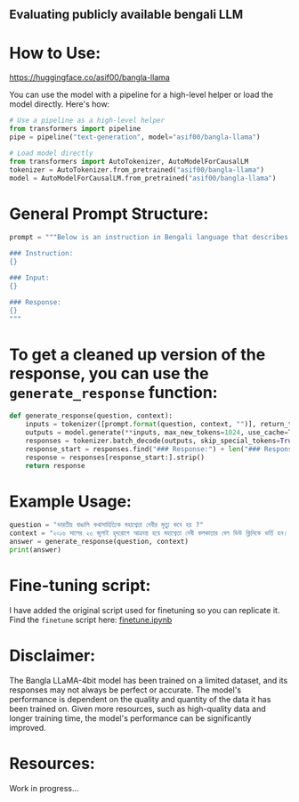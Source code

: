## Evaluating publicly available bengali LLM

# How to Use:
https://huggingface.co/asif00/bangla-llama

You can use the model with a pipeline for a high-level helper or load the model directly. Here's how:

```python
# Use a pipeline as a high-level helper
from transformers import pipeline
pipe = pipeline("text-generation", model="asif00/bangla-llama") 
```

```python
# Load model directly
from transformers import AutoTokenizer, AutoModelForCausalLM
tokenizer = AutoTokenizer.from_pretrained("asif00/bangla-llama")
model = AutoModelForCausalLM.from_pretrained("asif00/bangla-llama")
```

# General Prompt Structure: 

```python
prompt = """Below is an instruction in Bengali language that describes a task, paired with an input also in Bengali language that provides further context. Write a response in Bengali language that appropriately completes the request.

### Instruction:
{}

### Input:
{}

### Response:
{}
"""
```

# To get a cleaned up version of the response, you can use the `generate_response` function:

```python
def generate_response(question, context):
    inputs = tokenizer([prompt.format(question, context, "")], return_tensors="pt").to("cuda")
    outputs = model.generate(**inputs, max_new_tokens=1024, use_cache=True)
    responses = tokenizer.batch_decode(outputs, skip_special_tokens=True)[0]
    response_start = responses.find("### Response:") + len("### Response:")
    response = responses[response_start:].strip()
    return response
```

# Example Usage:

```python
question = "ভারতীয় বাঙালি কথাসাহিত্যিক মহাশ্বেতা দেবীর মৃত্যু কবে হয় ?"
context = "২০১৬ সালের ২৩ জুলাই হৃদরোগে আক্রান্ত হয়ে মহাশ্বেতা দেবী কলকাতার বেল ভিউ ক্লিনিকে ভর্তি হন। সেই বছরই ২৮ জুলাই একাধিক অঙ্গ বিকল হয়ে তাঁর মৃত্যু ঘটে। তিনি মধুমেহ, সেপ্টিসেমিয়া ও মূত্র সংক্রমণ রোগেও ভুগছিলেন।"
answer = generate_response(question, context)
print(answer)
```

# Fine-tuning script:
I have added the original script used for finetuning so you can replicate it. Find the `finetune` script here: [finetune.ipynb](finetune.ipynb)

# Disclaimer:

The Bangla LLaMA-4bit model has been trained on a limited dataset, and its responses may not always be perfect or accurate. The model's performance is dependent on the quality and quantity of the data it has been trained on. Given more resources, such as high-quality data and longer training time, the model's performance can be significantly improved.


# Resources: 
Work in progress...
